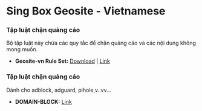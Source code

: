 # Sing Box Geosite - Vietnamese

### Tập luật chặn quảng cáo
Bộ tập luật này chứa các quy tắc để chặn quảng cáo và các nội dung không mong muốn.

- **Geosite-vn Rule Set:** [Download](/../../raw/rule-set/Geosite-vn.srs) | [Link](/../../raw/rule-set/Geosite-vn.json)

### Tập luật chặn quảng cáo
Dành cho adblock, adguard, pihole,v..vv...
- **DOMAIN-BLOCK:** [Link](/../../raw/rule-set/tenmien.json)
